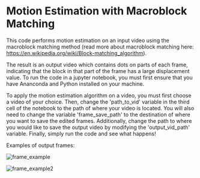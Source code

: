 # Motion Estimation with Macroblock Matching

This code performs motion estimation on an input video using the macroblock matching method (read more about macroblock matching here: https://en.wikipedia.org/wiki/Block-matching_algorithm). 

The result is an output video which contains dots on parts of each frame, indicating that the block in that part of the frame has a large displacement value. To run the code in a jupyter notebook, you must first ensure that you have Ananconda and Python installed on your machine. 

To apply the motion estimation algorithm on a video, you must first choose a video of your choice. Then, change the 'path_to_vid'
variable in the third cell of the notebook to the path of where your video is located. You will also need to change the variable
'frame_save_path' to the destination of where you want to save the edited frames. Additionally, change the path to where you would 
like to save the output video by modifying the 'output_vid_path' variable. Finally, simply run the code and see what happens! 

Examples of output frames: 

![frame_example](https://user-images.githubusercontent.com/35329219/57976954-2c31f080-7a30-11e9-9f53-9b051529bd2f.jpg)

![frame_example2](https://user-images.githubusercontent.com/35329219/57976958-44097480-7a30-11e9-9df2-75f81a5095a6.jpg)
